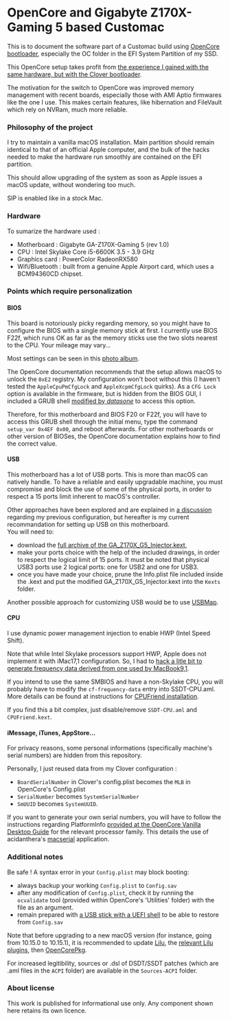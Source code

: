 # OpenCore and Gigabyte Z170X-Gaming 5 based Customac

This is to document the software part of a Customac build using [OpenCore bootloader](https://github.com/acidanthera/OpenCorePkg), especially the OC folder in the EFI System Partition of my SSD.

This OpenCore setup takes profit from [the experience I gained with the same hardware, but with the Clover bootloader](https://github.com/barijaona/CLOVER_GA-Z170X-Gaming5).

The motivation for the switch to OpenCore was improved memory management with recent boards, especially those with AMI Aptio firmwares like the one I use. This makes certain features, like hibernation and FileVault which rely on NVRam, much more reliable.

### Philosophy of the project

I try to maintain a vanilla macOS installation. Main partition should remain identical to that of an official Apple computer, and the bulk of the hacks needed to make the hardware run smoothly are contained on the EFI partition.

This should allow upgrading of the system as soon as Apple issues a macOS update, without wondering too much.

SIP is enabled like in a stock Mac.

### Hardware

To sumarize the hardware used :

- Motherboard : Gigabyte GA-Z170X-Gaming 5 (rev 1.0)
- CPU : Intel Skylake Core i5-6600K 3.5 - 3.9 GHz
- Graphics card : PowerColor RadeonRX580
- Wifi/Bluetooth : built from a genuine Apple Airport card, which uses a BCM94360CD chipset.

### Points which require personalization

#### BIOS

This board is notoriously picky regarding memory, so you might have to configure the BIOS with a single memory stick at first. I currently use BIOS F22f, which runs OK as far as the memory sticks use the two slots nearest to the CPU. Your mileage may vary…

Most settings can be seen in this [photo album](https://www.flickr.com/photos/barijaona/albums/72157683707850861 "A Flickr photo album").

The OpenCore documentation recommends that the setup allows macOS to unlock the `0xE2` registry. My configuration won't boot without this (I haven't tested the `AppleCpuPmCfgLock` and `AppleXcpmCfgLock` quirks). As a `CFG Lock` option is available in the firmware, but is hidden from the BIOS GUI, I included a GRUB shell [modified by <i>datasone</i>](https://github.com/datasone/grub-mod-setup_var "A modified grub allowing tweaking hidden BIOS settings") to access this option.

Therefore, for this motherboard and BIOS F20 or F22f, you will have to access this GRUB shell through the initial menu, type the command `setup_var 0x4EF 0x00`, and reboot afterwards. For other motherboards or other version of BIOSes, the OpenCore documentation explains how to find the correct value.

#### USB

This motherboard has a lot of USB ports. This is more than macOS can natively handle. To have a reliable and easily upgradable machine, you must compromise and block the use of some of the physical ports, in order to respect a 15 ports limit inherent to macOS's controller.

Other approaches have been explored and are explained in [a discussion](https://github.com/barijaona/CLOVER_GA-Z170X-Gaming5/issues/9#issuecomment-305057990) regarding my previous configuration, but hereafter is my current recommandation for setting up USB on this motherboard.  
You will need to:

- download the [full archive of the GA\_Z170X\_G5\_Injector.kext](https://github.com/barijaona/barijaona.github.io/blob/master/macintosh/Jirokaki/GA-Z170X-Gaming5-USBinjector.zip),
- make your ports choice with the help of the included drawings, in order to respect the logical limit of 15 ports. It must be noted that physical USB3 ports use 2 logical ports: one for USB2 and one for USB3.
- once you have made your choice, prune the Info.plist file included inside the .kext and put the modified GA\_Z170X\_G5\_Injector.kext into the `Kexts` folder.

Another possible approach for customizing USB would be to use [USBMap](https://github.com/corpnewt/USBMap).

#### CPU

I use dynamic power management injection to enable HWP (Intel Speed Shift).

Note that while Intel Skylake processors support HWP, Apple does not implement it with iMac17,1 configuration. So, I had to [hack a litle bit to generate frequency data derived from one used by MacBook9,1](https://github.com/barijaona/OpenCore_GA-Z170X-Gaming5/commit/492580325d94d4b6e30c637626880df3bcbb7188 "Commit 4925803 committed 10 May 2020").

If you intend to use the same SMBIOS and have a non-Skylake CPU, you will probably have to modify the `cf-frequency-data` entry into SSDT-CPU.aml. More details can be found at instructions for [CPUFriend installation](https://github.com/acidanthera/CPUFriend/blob/master/Instructions.md).

If you find this a bit complex, just disable/remove `SSDT-CPU.aml` and `CPUFriend.kext`.

#### iMessage, iTunes, AppStore…

For privacy reasons, some personal informations (specifically machine's serial numbers) are hidden from this repository.

Personally, I just reused data from my Clover configuration :

- `BoardSerialNumber` in Clover's config.plist becomes the `MLB` in OpenCore's Config.plist
- `SerialNumber` becomes `SystemSerialNumber`
- `SmUUID` becomes `SystemUUID`.

If you want to generate your own serial numbers, you will have to follow the instructions regarding PlatformInfo [provided at the OpenCore Vanilla Desktop Guide](https://khronokernel-2.gitbook.io/opencore-vanilla-desktop-guide/) for the relevant processor family. This details the use of acidanthera's [macserial](https://github.com/acidanthera/MacInfoPkg) application.

### Additional notes

Be safe ! A syntax error in your `Config.plist` may block booting:

- always backup your working `Config.plist` to `Config.sav`
- after any modification of `Config.plist`, check it by running the `ocvalidate` tool (provided within OpenCore's 'Utilities' folder) with the file as an argument.
- remain prepared with [a USB stick with a UEFI shell](https://kc.mcafee.com/corporate/index?page=content&id=KB90801&locale=en_US "How to create a bootable USB media to access the default EFI shell") to be able to restore from `Config.sav`

Note that before upgrading to a new macOS version (for instance, going from 10.15.0 to 10.15.1), it is recommended to update [Lilu](https://github.com/acidanthera/Lilu/releases), the [relevant Lilu plugins](https://github.com/acidanthera/Lilu/blob/master/KnownPlugins.md), then [OpenCorePkg](https://github.com/acidanthera/OpenCorePkg/releases).

For increased legitibility, sources or .dsl of DSDT/SSDT patches (which are .aml files in the `ACPI` folder) are available in the `Sources-ACPI` folder.

### About license

This work is published for informational use only. Any component shown here retains its own licence.
